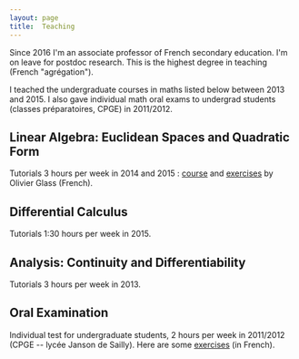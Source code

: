 ```yaml
---
layout: page
title:  Teaching
---
```


Since 2016 I'm an associate professor of French secondary education. I'm on leave for postdoc research. 
This is the highest degree in teaching (French "agrégation").

I teached the undergraduate courses in maths listed below between 2013 and 2015. I also gave individual math oral exams to undergrad students (classes préparatoires, CPGE) in 2011/2012.

## Linear Algebra: Euclidean Spaces and Quadratic Form 
Tutorials 3 hours per week in 2014 and 2015 : [course](/pdf/algebra-course.pdf) and [exercises](/pdf/algebra-td.pdf) by Olivier Glass (French).

## Differential Calculus 
Tutorials 1:30 hours per week in 2015.

## Analysis: Continuity and Differentiability 
Tutorials 3 hours per week in 2013.


## Oral Examination
Individual test for undergraduate students, 2 hours per week in 2011/2012 (CPGE -- lycée Janson de Sailly). Here are some [exercises](/pdf/exercices-MPSI.pdf) (in French).
